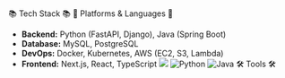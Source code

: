 📚 Tech Stack 📚
📝 Platforms & Languages 📝
- **Backend:** Python (FastAPI, Django), Java (Spring Boot)
- **Database:** MySQL, PostgreSQL
- **DevOps:** Docker, Kubernetes, AWS (EC2, S3, Lambda)
- **Frontend:** Next.js, React, TypeScript
<a href="https://www.instagram.com/"><img src="https://img.shields.io/badge/Instagram-E4405F?style=flat-square&logo=Instagram&logoColor=white"/></a>
![Python](https://img.shields.io/badge/-Python-3776AB?style=flat&logo=python&logoColor=white)
![Java](https://img.shields.io/badge/-Java-3776AB?style=flat&logo=java&logoColor=white)
🛠 Tools 🛠

<!--
**yujin913/yujin913** is a ✨ _special_ ✨ repository because its `README.md` (this file) appears on your GitHub profile.

Here are some ideas to get you started:

- 🔭 I’m currently working on ...
- 🌱 I’m currently learning ...
- 👯 I’m looking to collaborate on ...
- 🤔 I’m looking for help with ...
- 💬 Ask me about ...
- 📫 How to reach me: ...
- 😄 Pronouns: ...
- ⚡ Fun fact: ...
-->
